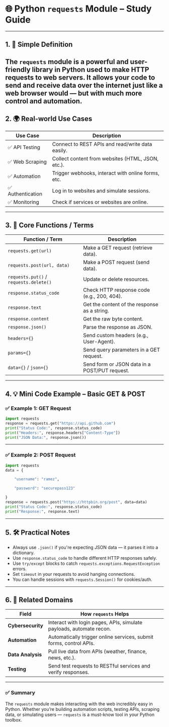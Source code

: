   

# 🌐 Python `requests` Module – Study Guide

---

## 1. 🧠 Simple Definition

The `requests` module is a powerful and user-friendly library in Python used to make **HTTP requests** to web servers. It allows your code to **send and receive data over the internet** just like a web browser would — but with much more control and automation.
---
## 2. 🌍 Real-world Use Cases

| Use Case         | Description                                        |
| ---------------- | -------------------------------------------------- |
| ✅ API Testing    | Connect to REST APIs and read/write data easily.   |
| ✅ Web Scraping   | Collect content from websites (HTML, JSON, etc.).  |
| ✅ Automation     | Trigger webhooks, interact with online forms, etc. |
| ✅ Authentication | Log in to websites and simulate sessions.          |
| ✅ Monitoring     | Check if services or websites are online.          |

---

## 3. 🧱 Core Functions / Terms

| Function / Term                        | Description                                   |
| -------------------------------------- | --------------------------------------------- |
| `requests.get(url)`                    | Make a GET request (retrieve data).           |
| `requests.post(url, data)`             | Make a POST request (send data).              |
| `requests.put()` / `requests.delete()` | Update or delete resources.                   |
| `response.status_code`                 | Check HTTP response code (e.g., 200, 404).    |
| `response.text`                        | Get the content of the response as a string.  |
| `response.content`                     | Get the raw byte content.                     |
| `response.json()`                      | Parse the response as JSON.                   |
| `headers={}`                           | Send custom headers (e.g., User-Agent).       |
| `params={}`                            | Send query parameters in a GET request.       |
| `data={}` / `json={}`                  | Send form or JSON data in a POST/PUT request. |

---

## 4. 💡 Mini Code Example – Basic GET & POST

### ✅ Example 1: GET Request

```python
import requests
response = requests.get("https://api.github.com")
print("Status Code:", response.status_code)
print("Headers:", response.headers["Content-Type"])
print("JSON Data:", response.json())

```
---

### ✅ Example 2: POST Request

```python
import requests
data = {

    "username": "ramez",

    "password": "securepass123"

}
response = requests.post("https://httpbin.org/post", data=data)
print("Status Code:", response.status_code)
print("Response:", response.text)

```

  

---

  

## 5. 🛠 Practical Notes

- Always use `.json()` if you're expecting JSON data — it parses it into a dictionary.
- Use `response.status_code` to handle different HTTP responses safely.
- Use `try/except` blocks to catch `requests.exceptions.RequestException` errors.
- Set `timeout` in your requests to avoid hanging connections.
- You can handle sessions with `requests.Session()` for cookies/auth.
---

## 6. 🔐 Related Domains

  

| Field             | How `requests` Helps                                                |
| ----------------- | ------------------------------------------------------------------- |
| **Cybersecurity** | Interact with login pages, APIs, simulate payloads, automate recon. |
| **Automation**    | Automatically trigger online services, submit forms, control APIs.  |
| **Data Analysis** | Pull live data from APIs (weather, finance, news, etc.).            |
| **Testing**       | Send test requests to RESTful services and verify responses.        |

---

  

### ✅ Summary

The `requests` module makes interacting with the web incredibly easy in Python. Whether you’re building automation scripts, testing APIs, scraping data, or simulating users — `requests` is a must-know tool in your Python toolbox.